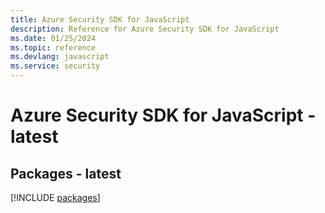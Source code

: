 ```yaml
---
title: Azure Security SDK for JavaScript
description: Reference for Azure Security SDK for JavaScript
ms.date: 01/25/2024
ms.topic: reference
ms.devlang: javascript
ms.service: security
---
```

# Azure Security SDK for JavaScript - latest
## Packages - latest
[!INCLUDE [packages](security-index.md)]